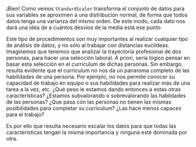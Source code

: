 ¡Bien! Como vemos `StandardScaler` transforma el conjunto de datos para sus variables se aproximen a una distribución normal, de forma que todos datos tenga una varianza del mismo orden. De este modo, cada dato nos dará una idea de a cuántos desvíos de la media está ese punto.

Este tipo de procedimientos son muy importantes al realizar cualquier tipo de análisis de datos, y no sólo al trabajar con distancias euclídeas. Imaginemos que tenemos que analizar la trayectoria profesional de dos personas, para hacer una selección laboral. A priori, sería lógico pensar en basar esta selección en el curriculum de dichas personas. Sin embargo, resulta evidente que el curriculum no nos da un panaroma completo de las habilidades de una persona. Por ejemplo, no nos permite conocer su capacidad de trabajo en equipo o sus habilidades para realizar más de una tarea a la vez, etc. ¿Qué peso le estamos dando entonces a estas otras características? ¿Estamos subvalorando o sobrevalorando las hablidades de las personas? ¿Que pasa con las personas no tienen las mismas posibilidades para completar su curriculum? ¿Las hace menos capaces para el trabajo?

Es por ello que resulta necesario escalar los datos para que todas las características tengan la misma importancia y ninguna esté dominada por otra. 

